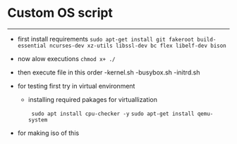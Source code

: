 # Custom OS script

---

- first install requirements
    `sudo apt-get install git fakeroot build-essential ncurses-dev xz-utils libssl-dev bc flex libelf-dev bison`
- now alow executions
    `chmod x+ ./`
- then execute file in this order
    -kernel.sh
    -busybox.sh
    -initrd.sh
- for testing first try in virtual environment 

    - installing required pakages for virtuallization

        ` sudo apt install cpu-checker -y`
        `sudo apt-get install qemu-system`

- for making iso of this 
